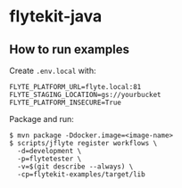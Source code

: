 # flytekit-java


## How to run examples

Create `.env.local` with:

```
FLYTE_PLATFORM_URL=flyte.local:81
FLYTE_STAGING_LOCATION=gs://yourbucket
FLYTE_PLATFORM_INSECURE=True
```

Package and run:

```
$ mvn package -Ddocker.image=<image-name>
$ scripts/jflyte register workflows \
  -d=development \
  -p=flytetester \
  -v=$(git describe --always) \
  -cp=flytekit-examples/target/lib
```
